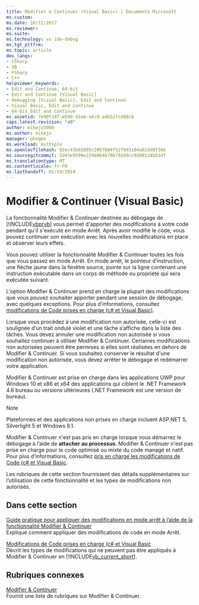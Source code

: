 ```yaml
---
title: Modifier & Continuer (Visual Basic) | Documents Microsoft
ms.custom: 
ms.date: 10/11/2017
ms.reviewer: 
ms.suite: 
ms.technology: vs-ide-debug
ms.tgt_pltfrm: 
ms.topic: article
dev_langs:
- CSharp
- VB
- FSharp
- C++
helpviewer_keywords:
- Edit and Continue, 64-bit
- Edit and Continue [Visual Basic]
- debugging [Visual Basic], Edit and Continue
- Visual Basic, Edit and Continue
- 64-bit Edit and Continue
ms.assetid: 7e90f34f-e699-45ab-a4c9-a4b527c498c8
caps.latest.revision: "40"
author: mikejo5000
ms.author: mikejo
manager: ghogen
ms.workload: multiple
ms.openlocfilehash: 82ec43b02895c2067b04f52f893184a82dd0f36b
ms.sourcegitcommit: 5d43e9590e2246084670b79269cc9d99124bb3df
ms.translationtype: MT
ms.contentlocale: fr-FR
ms.lasthandoff: 01/19/2018
---
```

# <a name="edit-and-continue-visual-basic"></a>Modifier & Continuer (Visual Basic)
La fonctionnalité Modifier & Continuer destinée au débogage de [!INCLUDE[vbprvb](../code-quality/includes/vbprvb_md.md)] vous permet d'apporter des modifications à votre code pendant qu'il s'exécute en mode Arrêt. Après avoir modifié le code, vous pouvez continuer son exécution avec les nouvelles modifications en place et observer leurs effets.  
  
 Vous pouvez utiliser la fonctionnalité Modifier & Continuer toutes les fois que vous passez en mode Arrêt. En mode arrêt, le pointeur d’instruction, une flèche jaune dans la fenêtre source, pointe sur la ligne contenant une instruction exécutable dans un corps de méthode ou propriété qui sera exécutée suivant.

 L'option Modifier & Continuer prend en charge la plupart des modifications que vous pouvez souhaiter apporter pendant une session de débogage, avec quelques exceptions. Pour plus d’informations, consultez [modifications de Code prises en charge (c# et Visual Basic)](../debugger/supported-code-changes-csharp.md).   
  
 Lorsque vous procédez à une modification non autorisée, celle-ci est soulignée d’un trait ondulé violet et une tâche s’affiche dans la liste des tâches. Vous devez annuler une modification non autorisée si vous souhaitez continuer à utiliser Modifier & Continuer. Certaines modifications non autorisées peuvent être permises si elles sont réalisées en dehors de Modifier & Continuer. Si vous souhaitez conserver le résultat d'une modification non autorisée, vous devez arrêter le débogage et redémarrer votre application.  
  
 Modifier & Continuer est prise en charge dans les applications UWP pour Windows 10 et x86 et x64 des applications qui ciblent le .NET Framework 4.6 bureau ou versions ultérieures (.NET Framework est une version de bureau).

 > [!NOTE]
 > Plateformes et des applications non prises en charge incluent ASP.NET 5, Silverlight 5 et Windows 8.1.
  
 Modifier & Continuer n'est pas pris en charge lorsque vous démarrez le débogage à l’aide de **attacher au processus**. Modifier & Continuer n'est pas prise en charge pour le code optimisé ou mixte du code managé et natif. Pour plus d’informations, consultez [pris en charge les modifications de Code (c# et Visual Basic](../debugger/supported-code-changes-csharp.md).
  
 Les rubriques de cette section fournissent des détails supplémentaires sur l’utilisation de cette fonctionnalité et les types de modifications non autorisés.  
  
## <a name="in-this-section"></a>Dans cette section  
 [Guide pratique pour appliquer des modifications en mode arrêt à l’aide de la fonctionnalité Modifier & Continuer](../debugger/how-to-apply-edits-in-break-mode-with-edit-and-continue.md)  
 Explique comment appliquer des modifications de code en mode Arrêt.  
  
 [Modifications de Code prises en charge (c# et Visual Basic](../debugger/supported-code-changes-csharp.md)   
 Décrit les types de modifications qui ne peuvent pas être appliqués à Modifier & Continuer en [!INCLUDE[vb_current_short](../debugger/includes/vb_current_short_md.md)].  
  
## <a name="related-sections"></a>Rubriques connexes  
 [Modifier & Continuer](../debugger/edit-and-continue.md)  
 Fournit une liste de rubriques sur Modifier & Continuer.
